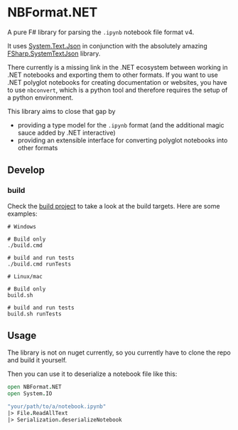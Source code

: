 # NBFormat.NET
A pure F# library for parsing the `.ipynb` notebook file format v4.

It uses [System.Text.Json]() in conjunction with the absolutely amazing [FSharp.SystemTextJson](https://github.com/Tarmil/FSharp.SystemTextJson) library.

There currently is a missing link in the .NET ecosystem between working in .NET notebooks and exporting them to other formats. 
If you want to use .NET polyglot notebooks for creating documentation or websites, you have to use `nbconvert`, which is a python tool and therefore requires the setup of a python environment.

This library aims to close that gap by
- providing a type model for the `.ipynb` format (and the additional magic sauce added by .NET interactive)
- providing an extensible interface for converting polyglot notebooks into other formats

## Develop

### build

Check the [build project](https://github.com/kMutagene/NBFormat.NET/blob/main/build) to take a look at the  build targets. Here are some examples:

```shell
# Windows

# Build only
./build.cmd

# build and run tests
./build.cmd runTests

# Linux/mac

# Build only
build.sh

# build and run tests
build.sh runTests

```

## Usage

The library is not on nuget currently, so you currently have to clone the repo and build it yourself.

Then you can use it to deserialize a notebook file like this:

```fsharp
open NBFormat.NET
open System.IO

"your/path/to/a/notebook.ipynb"
|> File.ReadAllText
|> Serialization.deserializeNotebook
```
